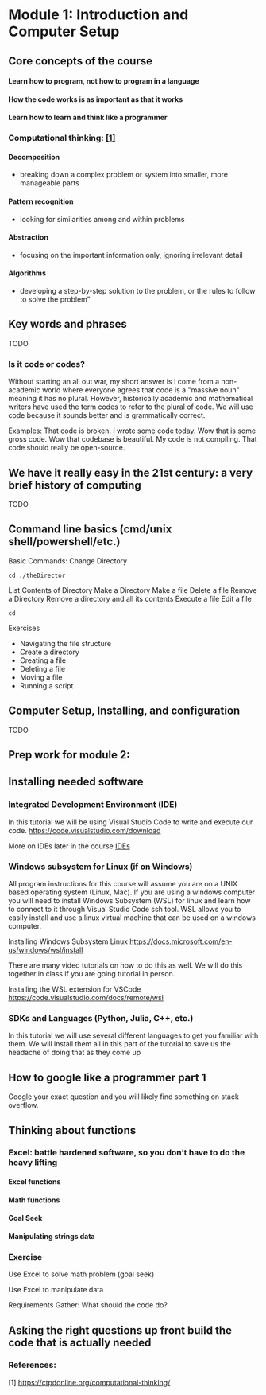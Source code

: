 # Module 1: Introduction and Computer Setup   

## Core concepts of the course  

#### Learn how to program, not how to program in a language  

#### How the code works is as important as that it works  

#### Learn how to learn and think like a programmer 

### Computational thinking: [[1]](#1) 

#### Decomposition
- breaking down a complex problem or system into smaller, more manageable parts 
#### Pattern recognition 
- looking for similarities among and within problems 
#### Abstraction
- focusing on the important information only, ignoring irrelevant detail 
#### Algorithms
- developing a step-by-step solution to the problem, or the rules to follow to solve the problem” 



## Key words and phrases  
TODO


### Is it code or codes? 
Without starting an all out war, my short answer is I come from a non-academic world where everyone agrees that code is a "massive noun" meaning it has no plural. However, historically academic and mathematical writers have used the term codes to refer to the plural of code. We will use code because it sounds better and is grammatically correct. 

Examples: 
That code is broken.
I wrote some code today.
Wow that is some gross code. 
Wow that codebase is beautiful. 
My code is not compiling. 
That code should really be open-source. 

## We have it really easy in the 21st century: a very brief history of computing  
TODO

## Command line basics (cmd/unix shell/powershell/etc.) 

Basic Commands:
Change Directory

```
cd ./theDirector

```

List Contents of Directory
Make a Directory 
Make a file
Delete a file
Remove a Directory 
Remove a directory and all its contents 
Execute a file 
Edit a file

```
cd 
```

Exercises 
- Navigating the file structure 
- Create a directory
- Creating a file 
- Deleting a file  
- Moving a file 
- Running a script  

## Computer Setup, Installing, and configuration
TODO

## Prep work for module 2: 

## Installing needed software 

### Integrated Development Environment (IDE)

In this tutorial we will be using Visual Studio Code to write and execute our code. 
https://code.visualstudio.com/download

More on IDEs later in the course [IDEs](/Modules/Module4/README.md)

### Windows subsystem for Linux (if on Windows)  
 
All program instructions for this course will assume you are on a UNIX based operating system (Linux, Mac). If you are using a windows computer you will need to install Windows Subsystem (WSL) for linux and learn how to connect to it through Visual Studio Code ssh tool. WSL allows you to easily install and use a linux virtual machine that can be used on a windows computer. 

Installing Windows Subsystem Linux
https://docs.microsoft.com/en-us/windows/wsl/install

There are many video tutorials on how to do this as well. We will do this together in class if you are going tutorial in person. 

Installing the WSL extension for VSCode 
https://code.visualstudio.com/docs/remote/wsl


### SDKs and Languages (Python, Julia, C++, etc.)  
In this tutorial we will use several different languages to get you familiar with them. We will install them all in this part of the tutorial to save us the headache of doing that as they come up 

## How to google like a programmer part 1  

Google your exact question and you will likely find something on stack overflow.  

## Thinking about functions 
### Excel: battle hardened software, so you don’t have to do the heavy lifting  

#### Excel functions  

#### Math functions

#### Goal Seek  

#### Manipulating strings data  

### Exercise 

Use Excel to solve math problem (goal seek) 

Use Excel to manipulate data 	 

Requirements Gather: What should the code do? 

## Asking the right questions up front build the code that is actually needed  


### References:
<a id="1">[1]</a> https://ctpdonline.org/computational-thinking/